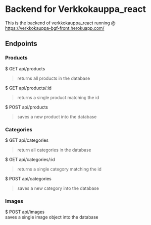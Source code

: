 # Backend for Verkkokauppa_react

This is the backend of verkkokauppa_react running @ https://verkkokauppa-bgf-front.herokuapp.com/

## Endpoints

### Products

$ GET api/products  
> returns all products in the database  

$ GET api/products/:id  
> returns a single product matching the id 
 
$ POST api/products  
> saves a new product into the database  

### Categories
$ GET api/categories  
>  return all categories in the database  

$ GET api/categories/:id  
>  returns a single category matching the id  

$ POST api/categories  
>  saves a new category into the database  

### Images
$ POST api/images  
  saves a single image object into the database  
